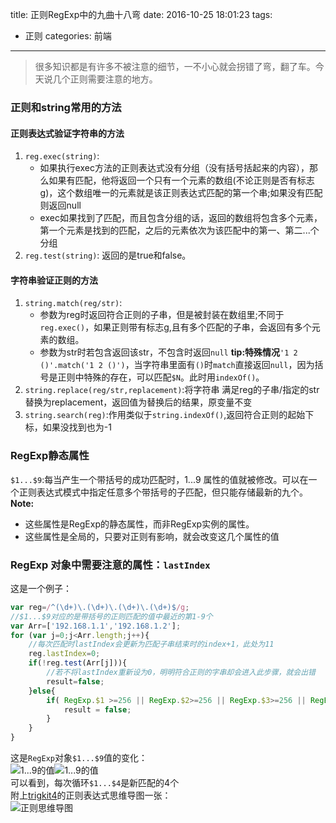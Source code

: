 title: 正则RegExp中的九曲十八弯
date: 2016-10-25 18:01:23
tags: 
- 正则
categories: 前端
---
>很多知识都是有许多不被注意的细节，一不小心就会拐错了弯，翻了车。今天说几个正则需要注意的地方。   

### 正则和string常用的方法
#### 正则表达式验证字符串的方法
1. `reg.exec(string)`:
    - 如果执行exec方法的正则表达式没有分组（没有括号括起来的内容），那么如果有匹配，他将返回一个只有一个元素的数组(不论正则是否有标志g)，这个数组唯一的元素就是该正则表达式匹配的第一个串;如果没有匹配则返回null
    - exec如果找到了匹配，而且包含分组的话，返回的数组将包含多个元素，第一个元素是找到的匹配，之后的元素依次为该匹配中的第一、第二...个分组
2. `reg.test(string)`: 返回的是true和false。  

#### 字符串验证正则的方法
1. `string.match(reg/str)`:
    - 参数为reg时返回符合正则的子串，但是被封装在数组里;不同于`reg.exec()`，如果正则带有标志g,且有多个匹配的子串，会返回有多个元素的数组。
    - 参数为str时若包含返回该str，不包含时返回`null`
**tip:特殊情况**`'1 2 ()'.match('1 2 ()')`，当字符串里面有`()`时`match`直接返回`null`，因为括号是正则中特殊的存在，可以匹配`$N`。此时用`indexOf()`。
2. `string.replace(reg/str,replacement)`:将字符串  满足reg的子串/指定的str  替换为replacement，返回值为替换后的结果，原变量不变
3. `string.search(reg)`:作用类似于`string.indexOf()`,返回符合正则的起始下标，如果没找到也为-1

### RegExp静态属性
`$1...$9`:每当产生一个带括号的成功匹配时，$1...$9 属性的值就被修改。可以在一个正则表达式模式中指定任意多个带括号的子匹配，但只能存储最新的九个。  
**Note:**  
* 这些属性是RegExp的静态属性，而非RegExp实例的属性。
* 这些属性是全局的，只要对正则有影响，就会改变这几个属性的值  

<!-- more -->

### RegExp 对象中需要注意的属性：`lastIndex`
这是一个例子：
``` javascript
var reg=/^(\d+)\.(\d+)\.(\d+)\.(\d+)$/g;
//$1...$9对应的是带括号的正则匹配的值中最近的第1-9个
var Arr=['192.168.1.1','192.168.1.2'];
for (var j=0;j<Arr.length;j++){
    //每次匹配时lastIndex会更新为匹配子串结束时的index+1，此处为11
    reg.lastIndex=0;
    if(!reg.test(Arr[j])){
        //若不将lastIndex重新设为0，明明符合正则的字串却会进入此步骤，就会出错
        result=false;
    }else{
        if( RegExp.$1 >=256 || RegExp.$2>=256 || RegExp.$3>=256 || RegExp.$4>=256){
            result = false;
        }
    }
}
```
这是`RegExp`对象`$1...$9`值的变化：  
![$1...$9的值](https://tang-blog-1257996120.cos-website.ap-chengdu.myqcloud.com/regExp1.png)![$1...$9的值](https://tang-blog-1257996120.cos-website.ap-chengdu.myqcloud.com/regExp2.png)  
可以看到，每次循环`$1...$4`是新匹配的4个  
附上[trigkit4](https://segmentfault.com/u/trigkit4)的正则表达式思维导图一张：  
![正则思维导图](https://tang-blog-1257996120.cos-website.ap-chengdu.myqcloud.com/repExp%E6%80%9D%E7%BB%B4%E5%AF%BC%E5%9B%BE.gif)
